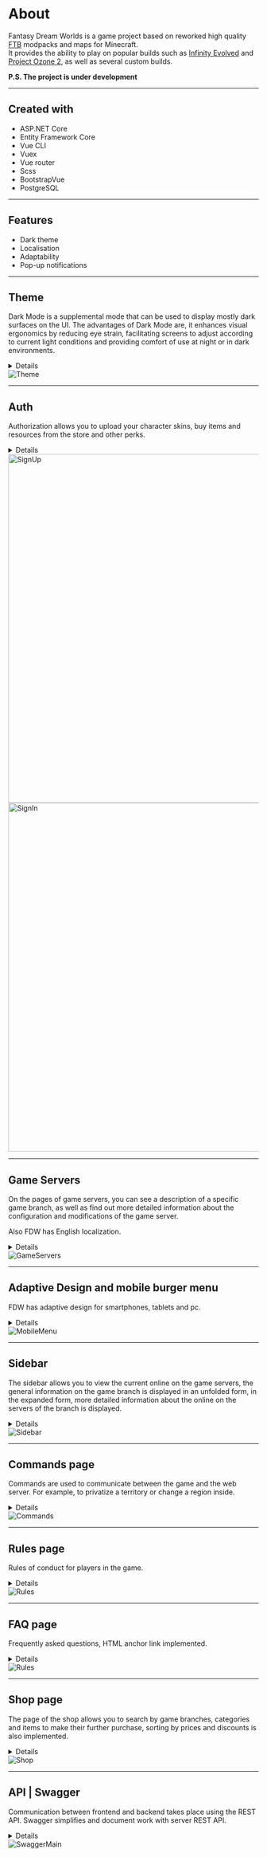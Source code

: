 # About

Fantasy Dream Worlds is a game project based on reworked high quality [FTB][FTB] modpacks and maps for Minecraft.  
It provides the ability to play on popular builds such as [Infinity Evolved][Infinity] and [Project Ozone 2][Ozone], as well as several custom builds.

**P.S. The project is under development**

---

## Created with 

* ASP.NET Core
* Entity Framework Core
* Vue CLI
* Vuex
* Vue router
* Scss
* BootstrapVue
* PostgreSQL

---

## Features

* Dark theme
* Localisation
* Adaptability
* Pop-up notifications

---

## Theme
  Dark Mode is a supplemental mode that can be used to display mostly dark surfaces on the UI. The advantages of Dark Mode are, it enhances visual ergonomics by reducing eye strain, facilitating screens to adjust according to current light conditions and providing comfort of use at night or in dark environments.
<details>
  <summary>Details</summary>

  [Issue #6][iss6]  
  [Switch componentn code][isc6]

</details>
<img title="Theme" alt="Theme" src="https://user-images.githubusercontent.com/54445583/95020636-f9b08400-0674-11eb-9ed0-1932f21ca98f.gif" />

---

## Auth
  Authorization allows you to upload your character skins, buy items and resources from the store and other perks.
<details>
  <summary>Details</summary>
  Registration is implemented through ASP.NET Core Identity. Authorization with JSON Web Tokens. Front-end validation is implemented using the Vuelidate library, and server validation errors through popup notifications.

  Auth code: [1][isc8_1] [2][isc8_2]

</details>
<img title="SignUp" width="700px" alt="SignUp" src="https://user-images.githubusercontent.com/54445583/95021523-1ef3c100-067a-11eb-8a7a-5683a049154e.gif" />
<img title="SignIn" width="700px" alt="SignIn" src="https://user-images.githubusercontent.com/54445583/95021631-c7098a00-067a-11eb-98d6-5f4e3874df38.gif" />

---

## Game Servers
On the pages of game servers, you can see a description of a specific game branch, as well as find out more detailed information about the configuration and modifications of the game server.  

Also FDW has English localization.
<details>
  <summary>Details</summary>
  The i18n library was used for localization. You can switch the language both using the switch in the footer and using the address bar.  
    
  [Localisation issue][iss21]  
  Localisation code: [1][isc21_1] [2][isc21_2] [3][isc21_3] [4][isc21_4]  
  
  [Game servers issue][iss27]  
  [Game servers code][isc27]

  
</details>
<img title="GameServers" alt="GameServers" src="https://user-images.githubusercontent.com/54445583/95022424-e9ea6d00-067f-11eb-9547-c1836c5636a8.gif" />

---

## Adaptive Design and mobile burger menu
FDW has adaptive design for smartphones, tablets and pc.
<details>
  <summary>Details</summary>
  The sass preprocessor was used. Layout made using flexbox and grid.
</details>
<img title="MobileMenu" alt="MobileMenu" src="https://user-images.githubusercontent.com/54445583/95022890-7b5ade80-0682-11eb-8a18-48852d45e4ab.gif" />

---

## Sidebar
The sidebar allows you to view the current online on the game servers, the general information on the game branch is displayed in an unfolded form, in the expanded form, more detailed information about the online on the servers of the branch is displayed.
<details>
  <summary>Details</summary>

  [Sidebar code][isc10]

</details>
<img title="Sidebar" alt="Sidebar" src="https://user-images.githubusercontent.com/54445583/95023014-426f3980-0683-11eb-9f15-28b5d56702a6.gif" />

---

## Commands page
Commands are used to communicate between the game and the web server. For example, to privatize a territory or change a region inside.
<details>
  <summary>Details</summary>

  [Commands page code][isc35]

</details>
<img title="Commands" alt="Commands" src="https://user-images.githubusercontent.com/54445583/95023261-c2e26a00-0684-11eb-9c35-9c8d43de9f2f.gif" />

---

## Rules page
Rules of conduct for players in the game.
<details>
  <summary>Details</summary>

  [Rules page code][isc30]

</details>
<img title="Rules" alt="Rules" src="https://user-images.githubusercontent.com/54445583/95023346-384e3a80-0685-11eb-9d94-f0225a20742a.gif" />

---

## FAQ page
Frequently asked questions, HTML anchor link implemented.
<details>
  <summary>Details</summary>
  
  [FAQ code][isc63]
  
</details>
<img title="Rules" alt="Rules" src="https://user-images.githubusercontent.com/54445583/95023590-9596bb80-0686-11eb-93e5-62b5111b789f.gif" />

---

## Shop page
The page of the shop allows you to search by game branches, categories and items to make their further purchase, sorting by prices and discounts is also implemented.
<details>
  <summary>Details</summary>

  The store also has an admin block where you can add products to the database.  
  The display of this block depends on claim's of jwt token's payload. [click][shop_1]  
  On the backend, the role is checked using the attribute - [Authorize(Roles = "Admin")]. [click][shop_2]  
  Full shop code: [1][shop_3] [2][shop_4] [3][shop_5] [4][shop_6] [5][shop_7] [6][shop_8]
  <img title="AdminShop" alt="AdminShop" src="https://user-images.githubusercontent.com/54556157/95130041-a3bb0980-0764-11eb-94a7-11bb8b729ac8.gif" />

</details>
<img title="Shop" alt="Shop" src="https://user-images.githubusercontent.com/54556157/95026992-d817c280-069d-11eb-960a-77f9b9786d26.gif" />

---

## API | Swagger
Communication between frontend and backend takes place using the REST API. Swagger simplifies and document work with server REST API. 
<details>
  <summary>Details</summary>
  You can authorize to Swagger using a token and send requests as an authorized user
<img title="SwaggerAuth1" alt="Swagger" src="https://user-images.githubusercontent.com/54445583/95128860-b7fe0700-0762-11eb-83e0-10a57d48c567.png" />
<img title="SwaggerAuth2" alt="Swagger" src="https://user-images.githubusercontent.com/54445583/95128959-e24fc480-0762-11eb-8a51-383d8a57094a.png" />
</details>
<img title="SwaggerMain" alt="SwaggerMain" src="https://user-images.githubusercontent.com/54445583/95127778-38236d00-0761-11eb-931e-a3d9162cc148.png" />

[FTB]: https://www.feed-the-beast.com/
[Infinity]: https://www.curseforge.com/minecraft/modpacks/ftb-infinity-evolved
[Ozone]: https://www.curseforge.com/minecraft/modpacks/project-ozone-2-reloaded

[isc6]: https://github.com/Qupipab/FantasyDreamWorlds/tree/master/client/src/components/controls/fdw-theme-switch
[iss6]: https://github.com/Qupipab/FantasyDreamWorlds/issues/6

[isc8_1]: https://github.com/Qupipab/FantasyDreamWorlds/tree/master/client/src/components/fdw-auth
[isc8_2]: https://github.com/Qupipab/FantasyDreamWorlds/blob/master/Server/WebAPI/Services/AuthService.cs

[iss21]: https://github.com/Qupipab/FantasyDreamWorlds/issues/21
[isc21_1]: https://github.com/Qupipab/FantasyDreamWorlds/blob/master/client/src/services/i18n/get-browser-locale.js
[isc21_2]: https://github.com/Qupipab/FantasyDreamWorlds/tree/master/client/src/components/controls/fdw-locale-select
[isc21_3]: https://github.com/Qupipab/FantasyDreamWorlds/tree/master/client/src/components/utils/localized-link
[isc21_4]: https://github.com/Qupipab/FantasyDreamWorlds/tree/master/client/src/locales

[iss27]: https://github.com/Qupipab/FantasyDreamWorlds/issues/27
[isc27]: https://github.com/Qupipab/FantasyDreamWorlds/tree/master/client/src/views/server-info

[isc10]: https://github.com/Qupipab/FantasyDreamWorlds/tree/master/client/src/components/fdw-sidebar

[isc35]: https://github.com/Qupipab/FantasyDreamWorlds/tree/master/client/src/views/commands

[isc63]: https://github.com/Qupipab/FantasyDreamWorlds/tree/master/client/src/views/faq

[isc30]: https://github.com/Qupipab/FantasyDreamWorlds/tree/master/client/src/views/rules

[shop_1]: https://github.com/Qupipab/FantasyDreamWorlds/blob/master/client/src/store/modules/user.store.js
[shop_2]: https://github.com/Qupipab/FantasyDreamWorlds/blob/master/Server/WebAPI/Controllers/ShopController.cs
[shop_3]: https://github.com/Qupipab/FantasyDreamWorlds/tree/master/client/src/views/shop
[shop_4]: https://github.com/Qupipab/FantasyDreamWorlds/blob/master/client/src/store/modules/shop.store.js
[shop_5]: https://github.com/Qupipab/FantasyDreamWorlds/blob/master/Server/WebAPI/Controllers/ShopController.cs
[shop_6]: https://github.com/Qupipab/FantasyDreamWorlds/blob/master/Server/WebAPI/Services/ShopService.cs
[shop_7]: https://github.com/Qupipab/FantasyDreamWorlds/blob/master/Server/Entities/Repositories/ShopRepository.cs
[shop_8]: https://github.com/Qupipab/FantasyDreamWorlds/blob/master/Server/WebAPI/ApiRoutes.cs

